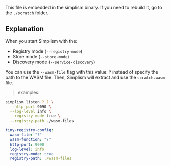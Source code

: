 This file is embedded in the simplism binary. If you need to rebuild it, go to the `./scratch` folder.

## Explanation

When you start Simplism with the:

- Registry mode (`--registry-mode`)
- Store mode (`--store-mode`)
- Discovery mode (`--service-discovery`)

You can use the `--wasm-file` flag  with this value: `?` instead of specify the path to the WASM file. Then, Simplism will extract and use the `scratch.wasm` file.

> examples:

```bash
simplism listen ? ? \
  --http-port 9090 \
  --log-level info \
  --registry-mode true \
  --registry-path ./wasm-files
```

```yaml
tiny-registry-config:
  wasm-file: "?"
  wasm-function: "?"
  http-port: 9090
  log-level: info
  registry-mode: true
  registry-path: ./wasm-files
```
